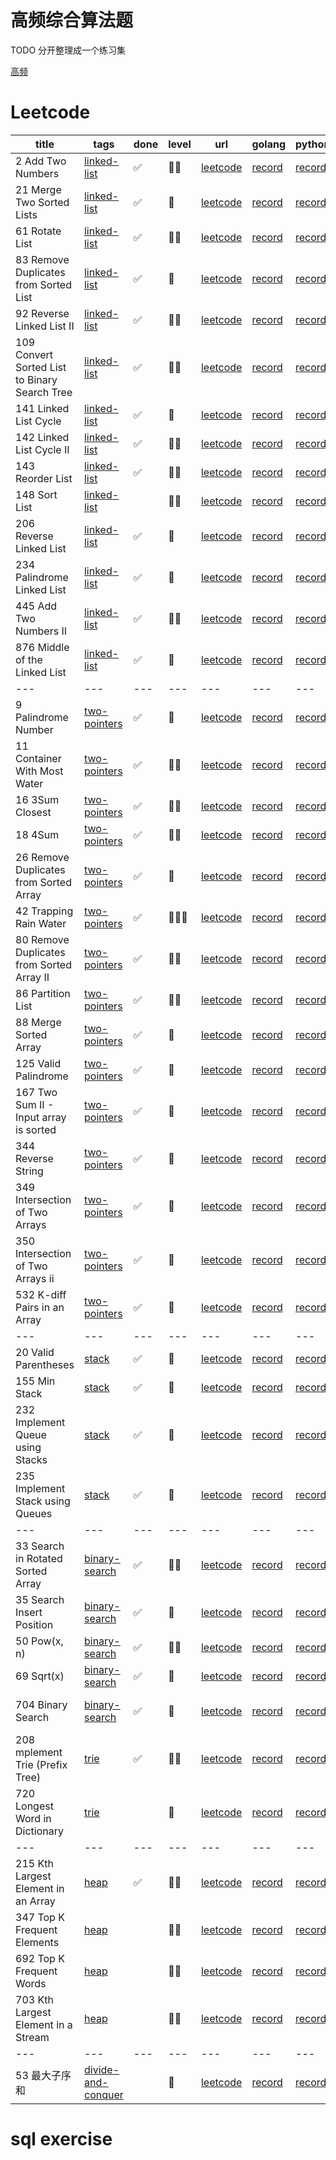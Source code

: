 # 高频综合算法题
TODO 分开整理成一个练习集

[高频](https://juejin.im/post/5cab4ae46fb9a0688d2e24b4)

# Leetcode

 title | tags | done | level | url | golang | python | date
 --- | --- | --- | --- | --- | --- | --- | ---
2 Add Two Numbers | [linked-list](https://leetcode.com/tag/linked-list/) | ✅ | 🔴🔴 | [leetcode](https://leetcode.com/problems/add-two-numbers/) | [record](https://github.com/watermelo/code-playgroud/blob/master/leetcode/linked-list/2_add_two_numbers.go) | [record]() | 2019-04-10
21 Merge Two Sorted Lists | [linked-list](https://leetcode.com/tag/linked-list/) | ✅ | 🔴 | [leetcode](https://leetcode.com/problems/merge-two-sorted-lists/) | [record](https://github.com/watermelo/code-playgroud/blob/master/leetcode/linked-list/21_merge_two_sorted_lists.go) | [record](https://github.com/watermelo/code-playgroud/blob/master/leetcode/linked-list/21_merge_two_sorted_lists.py) | 2019-04-08
61 Rotate List | [linked-list](https://leetcode.com/tag/linked-list/) | ✅ | 🔴🔴 | [leetcode](https://leetcode.com/problems/rotate-list/) | [record](https://github.com/watermelo/code-playgroud/blob/master/leetcode/linked-list/61_rotate_list.go) | [record]() | 2019-04-21
83 Remove Duplicates from Sorted List | [linked-list](https://leetcode.com/tag/linked-list/) | ✅ | 🔴 | [leetcode](https://leetcode.com/problems/remove-duplicates-from-sorted-list/) | [record](https://github.com/watermelo/code-playgroud/blob/master/leetcode/linked-list/83_remove_duplicates_from_sorted_list.go) | [record](https://github.com/watermelo/code-playgroud/blob/master/leetcode/linked-list/83_remove_duplicates_from_sorted_list.py) | 2019-04-10
92 Reverse Linked List II | [linked-list](https://leetcode.com/tag/linked-list/) | ✅ | 🔴🔴 | [leetcode](https://leetcode.com/problems/reverse-linked-list-ii/) | [record](https://github.com/watermelo/code-playgroud/blob/master/leetcode/linked-list/92_reverse_linked_list_ii.go) | [record]() | 2019-04-17
109 Convert Sorted List to Binary Search Tree | [linked-list](https://leetcode.com/tag/linked-list/) | ✅ | 🔴🔴 | [leetcode](https://leetcode.com/problems/convert-sorted-list-to-binary-search-tree/) | [record](https://github.com/watermelo/code-playgroud/blob/master/leetcode/linked-list/109_convert_sorted_list_to_binary_search_tree.go) | [record]() | 2019-04-17
141 Linked List Cycle | [linked-list](https://leetcode.com/tag/linked-list/) | ✅ | 🔴 | [leetcode](https://leetcode.com/problems/linked-list-cycle/) | [record](https://github.com/watermelo/code-playgroud/blob/master/leetcode/linked-list/141_linked_list_cycle.go) | [record](https://github.com/watermelo/code-playgroud/blob/master/leetcode/linked-list/141_linked_list_cycle.py) | 2019-04-08
142 Linked List Cycle II | [linked-list](https://leetcode.com/tag/linked-list/) | ✅ | 🔴🔴 | [leetcode](https://leetcode.com/problems/linked-list-cycle-ii/) | [record](https://github.com/watermelo/code-playgroud/blob/master/leetcode/linked-list/142_linked_list_cycle_ii.go) | [record]() | 2019-04-16
143 Reorder List | [linked-list](https://leetcode.com/tag/linked-list/) | ✅ | 🔴🔴 | [leetcode](https://leetcode.com/problems/reorder-list/) | [record](https://github.com/watermelo/code-playgroud/blob/master/leetcode/linked-list/143_reorder_list.go) | [record]() | 2019-04-14
148 Sort List | [linked-list](https://leetcode.com/tag/linked-list/) | | 🔴🔴 | [leetcode](https://leetcode.com/problems/sort-list/) | [record](https://github.com/watermelo/code-playgroud/blob/master/leetcode/linked-list/148_sort_list.go) | [record]() | 2019-04-21
206 Reverse Linked List | [linked-list](https://leetcode.com/tag/linked-list/) | ✅ | 🔴 | [leetcode](https://leetcode.com/problems/reverse-linked-list/) | [record](https://github.com/watermelo/code-playgroud/blob/master/leetcode/linked-list/206_reverse_linked_list.go) | [record](https://github.com/watermelo/code-playgroud/blob/master/leetcode/linked-list/206_reverse_linked_list.py) | 2019-04-09
234 Palindrome Linked List | [linked-list](https://leetcode.com/tag/linked-list/) | ✅ | 🔴 | [leetcode](https://leetcode.com/problems/palindrome-linked-list/) | [record](https://github.com/watermelo/code-playgroud/blob/master/leetcode/linked-list/234_palindrome_linked_list.go) | [record](https://github.com/watermelo/code-playgroud/blob/master/leetcode/linked-list/234_parlindrome_linked_list.py) | 2019-04-14
445 Add Two Numbers II | [linked-list](https://leetcode.com/tag/linked-list/) | ✅ | 🔴🔴 | [leetcode](https://leetcode.com/problems/add-two-numbers-ii/) | [record](https://github.com/watermelo/code-playgroud/blob/master/leetcode/linked-list/445_add_two_numbers_ii.go) | [record]() | 2019-04-16
876 Middle of the Linked List | [linked-list](https://leetcode.com/tag/linked-list/) | ✅ | 🔴 | [leetcode](https://leetcode.com/problems/middle-of-the-linked-list/) | [record](https://github.com/watermelo/code-playgroud/blob/master/leetcode/linked-list/876_middle_of_the_linked_list.go) | [record](https://github.com/watermelo/code-playgroud/blob/master/leetcode/linked-list/876_middle_of_the_linked_list.py) | 2019-04-09
 --- | --- | --- | --- | --- | --- | --- | ---
9 Palindrome Number | [two-pointers](https://leetcode.com/tag/two-pointers/) | ✅ | 🔴 | [leetcode](https://leetcode.com/problems/palindrome-number/) | [record](https://github.com/watermelo/code-playgroud/blob/master/leetcode/two-pointers/9_palindrome_number.go) | [record]() | 2019-06-08
11 Container With Most Water | [two-pointers](https://leetcode.com/tag/two-pointers/) | ✅ | 🔴🔴 | [leetcode](https://leetcode.com/problems/container-with-most-water/) | [record](https://github.com/watermelo/code-playgroud/blob/master/leetcode/two-pointers/11_container_with_most_water.go) | [record]() | 2019-05-07
16 3Sum Closest | [two-pointers](https://leetcode.com/tag/two-pointers/) | ✅ | 🔴🔴 | [leetcode](https://leetcode.com/problems/3sum-closest/) | [record](https://github.com/watermelo/code-playgroud/blob/master/leetcode/two-pointers/16_3sum_closest.go) | [record]() | 2019-05-07
18 4Sum | [two-pointers](https://leetcode.com/tag/two-pointers/) | ✅ | 🔴🔴 | [leetcode](https://leetcode.com/problems/4sum/) | [record](https://github.com/watermelo/code-playgroud/blob/master/leetcode/two-pointers/18_4sum.go) | [record]() | 2019-05-11
26 Remove Duplicates from Sorted Array | [two-pointers](https://leetcode.com/tag/two-pointers/) | ✅ | 🔴 | [leetcode](https://leetcode.com/problems/remove-duplicates-from-sorted-array/) | [record](https://github.com/watermelo/code-playgroud/blob/master/leetcode/two-pointers/26_remove_duplicates_from_sorted_array.go) | [record]() | 2019-05-08
42 Trapping Rain Water | [two-pointers](https://leetcode.com/tag/two-pointers/) | ✅ | 🔴🔴🔴 | [leetcode](https://leetcode.com/problems/trapping-rain-water/) | [record](https://github.com/watermelo/code-playgroud/blob/master/leetcode/two-pointers/42_trapping_rain_water.go) | [record]() | 2019-05-08
80 Remove Duplicates from Sorted Array II | [two-pointers](https://leetcode.com/tag/two-pointers/) | ✅ | 🔴🔴 | [leetcode](https://leetcode.com/problems/remove-duplicates-from-sorted-array-ii/) | [record](https://github.com/watermelo/code-playgroud/blob/master/leetcode/two-pointers/80_remove_duplicates_from_sorted_array_ii.go) | [record]() | 2019-05-11
86 Partition List | [two-pointers](https://leetcode.com/tag/two-pointers/) | ✅ | 🔴🔴 | [leetcode](https://leetcode.com/problems/partition-list/) | [record](https://github.com/watermelo/code-playgroud/blob/master/leetcode/two-pointers/86_partition_list.go) | [record]() | 2019-05-22
88 Merge Sorted Array | [two-pointers](https://leetcode.com/tag/two-pointers/) | ✅ | 🔴 | [leetcode](https://leetcode.com/problems/merge-sorted-array/) | [record](https://github.com/watermelo/code-playgroud/blob/master/leetcode/two-pointers/88_merge_sorted_array.go) | [record]() | 2019-04-26
125 Valid Palindrome | [two-pointers](https://leetcode.com/tag/two-pointers/) | ✅ | 🔴 | [leetcode](https://leetcode.com/problems/valid-palindrome/) | [record](https://github.com/watermelo/code-playgroud/blob/master/leetcode/two-pointers/125_valid_palindrome.go) | [record]() | 2019-05-07
167 Two Sum II - Input array is sorted | [two-pointers](https://leetcode.com/tag/two-pointers/) | ✅ | 🔴 | [leetcode](https://leetcode.com/problems/two-sum-ii-input-array-is-sorted/) | [record](https://github.com/watermelo/code-playgroud/blob/master/leetcode/two-pointers/167_two_sum_ii_input_array_is_sorted.go) | [record]() | 2019-04-26
344 Reverse String | [two-pointers](https://leetcode.com/tag/two-pointers/) | ✅ | 🔴 | [leetcode](https://leetcode.com/problems/reverse-string/) | [record](https://github.com/watermelo/code-playgroud/blob/master/leetcode/two-pointers/344_reverse_string.go) | [record]() | 2019-05-06
349 Intersection of Two Arrays | [two-pointers](https://leetcode.com/tag/two-pointers/) | ✅ | 🔴 | [leetcode](https://leetcode.com/problems/intersection-of-two-arrays/) | [record](https://github.com/watermelo/code-playgroud/blob/master/leetcode/two-pointers/349_intersection_of_two_arrays.go) | [record]() | 2019-05-06
350 Intersection of Two Arrays ii | [two-pointers](https://leetcode.com/tag/two-pointers/) | ✅ | 🔴 | [leetcode](https://leetcode.com/problems/intersection-of-two-arrays-ii/) | [record](https://github.com/watermelo/code-playgroud/blob/master/leetcode/two-pointers/350_intersection_of_two_arrays_ii.go) | [record]() | 2019-05-06
532 K-diff Pairs in an Array | [two-pointers](https://leetcode.com/tag/two-pointers/) | ✅ | 🔴 | [leetcode](https://leetcode.com/problems/k-diff-pairs-in-an-array/) | [record](https://github.com/watermelo/code-playgroud/blob/master/leetcode/two-pointers/532_k_diff_pairs_in_an_array.go) | [record]() | 2019-05-07
 --- | --- | --- | --- | --- | --- | --- | ---
20 Valid Parentheses | [stack](https://leetcode.com/tag/stack/) | ✅ | 🔴 | [leetcode](https://leetcode.com/problems/valid-parentheses/) | [record](https://github.com/watermelo/code-playgroud/blob/master/leetcode/stack/20_valid_parentheses.go) | [record]() | 2019-05-23
155 Min Stack | [stack](https://leetcode.com/tag/stack/) | ✅ | 🔴 | [leetcode](https://leetcode.com/problems/min-stack/) | [record](https://github.com/watermelo/code-playgroud/blob/master/leetcode/stack/155_min_stack.go) | [record]() | 2019-05-23
232 Implement Queue using Stacks | [stack](https://leetcode.com/tag/stack/) | ✅ | 🔴 | [leetcode](https://leetcode.com/problems/implement-queue-using-stacks/) | [record](https://github.com/watermelo/code-playgroud/blob/master/leetcode/stack/232_implement_queue_using_stacks.go) | [record]() | 2019-05-22
235 Implement Stack using Queues | [stack](https://leetcode.com/tag/stack/) | ✅ | 🔴 | [leetcode](https://leetcode.com/problems/implement-stack-using-queues/) | [record](https://github.com/watermelo/code-playgroud/blob/master/leetcode/stack/235_implement_stack_using_queues.go) | [record]() | 2019-05-22
 --- | --- | --- | --- | --- | --- | --- | ---
33 Search in Rotated Sorted Array | [binary-search](https://leetcode.com/tag/binary-search/) | ✅ | 🔴🔴 | [leetcode](https://leetcode.com/problems/search-in-rotated-sorted-array/) | [record](https://github.com/watermelo/code-playgroud/blob/master/leetcode/binary-search/33_search_in_rotated_sorted_array.go) | [record]() | 2019-05-24
35 Search Insert Position | [binary-search](https://leetcode.com/tag/binary-search/) | ✅ | 🔴 | [leetcode](https://leetcode.com/problems/search-insert-position/) | [record](https://github.com/watermelo/code-playgroud/blob/master/leetcode/binary-search/35_search_insert_position.go) | [record]() | 2019-05-25
50 Pow(x, n) | [binary-search](https://leetcode.com/tag/binary-search/) | ✅ | 🔴🔴 | [leetcode](https://leetcode.com/problems/powx-n/) | [record](https://github.com/watermelo/code-playgroud/blob/master/leetcode/binary-search/50_powx_n.go) | [record]() | 2019-05-25
69 Sqrt(x) | [binary-search](https://leetcode.com/tag/binary-search/) | ✅ | 🔴 | [leetcode](https://leetcode.com/problems/sqrtx/) | [record](https://github.com/watermelo/code-playgroud/blob/master/leetcode/binary-search/69_sqrtx.go) | [record]() | 2019-05-25
704 Binary Search | [binary-search](https://leetcode.com/tag/binary-search/) | ✅ | 🔴 | [leetcode](https://leetcode.com/problems/binary-search/) | [record](https://github.com/watermelo/code-playgroud/blob/master/leetcode/binary-search/704_binary_search.go) | [record]() | 2019-05-24 --- | --- | --- | --- | --- | --- | --- | ---
208 mplement Trie (Prefix Tree) | [trie](https://leetcode.com/tag/trie/) | ✅ | 🔴🔴 | [leetcode](https://leetcode.com/problems/implement-trie-prefix-tree/) | [record](https://github.com/watermelo/code-playgroud/blob/master/leetcode/trie/208_implement_trie_prefix_tree.go) | [record]() | 2019-05-28
720 Longest Word in Dictionary | [trie](https://leetcode.com/tag/trie/) | | 🔴 | [leetcode](https://leetcode.com/problems/longest-word-in-dictionary/) | [record](https://github.com/watermelo/code-playgroud/blob/master/leetcode/trie/702_longest_word_in_dictionary.go) | [record]() | 2019-05-28
 --- | --- | --- | --- | --- | --- | --- | ---
215 Kth Largest Element in an Array | [heap](https://leetcode.com/tag/heap/) | ✅ | 🔴🔴 | [leetcode](https://leetcode.com/problems/kth-largest-element-in-an-array/) | [record](https://github.com/watermelo/code-playgroud/blob/master/leetcode/heap/215_kth_largest_element_in_an_array.go) | [record]() | 2019-06-25
347 Top K Frequent Elements | [heap](https://leetcode.com/tag/heap/) | | 🔴🔴 | [leetcode](https://leetcode.com/problems/top-k-frequent-words/) | [record](https://github.com/watermelo/code-playgroud/blob/master/leetcode/heap/692_top_k_frequent_words.go) | [record]() | 2019-06-25
692 Top K Frequent Words | [heap](https://leetcode.com/tag/heap/) | | 🔴🔴 | [leetcode](https://leetcode.com/problems/top-k-frequent-elements/) | [record](https://github.com/watermelo/code-playgroud/blob/master/leetcode/heap/347_top_k_frequent_elements.go) | [record]() | 2019-06-25
703 Kth Largest Element in a Stream | [heap](https://leetcode.com/tag/heap/) | | 🔴🔴 | [leetcode](https://leetcode.com/problems/kth-largest-element-in-a-stream/) | [record](https://github.com/watermelo/code-playgroud/blob/master/leetcode/heap/703_kth_largest_element_in_a_stream.go) | [record]() | 2019-06-25
 --- | --- | --- | --- | --- | --- | --- | ---
53 最大子序和 | [divide-and-conquer](https://leetcode-cn.com/tag/divide-and-conquer/) |  | 🔴| [leetcode](https://leetcode-cn.com/problems/maximum-subarray/) | [record](https://github.com/watermelo/code-playgroud/blob/master/leetcode/divide-and-conquer/53_maximum_subarray.go) | [record]() | 2019-07-21

# sql exercise